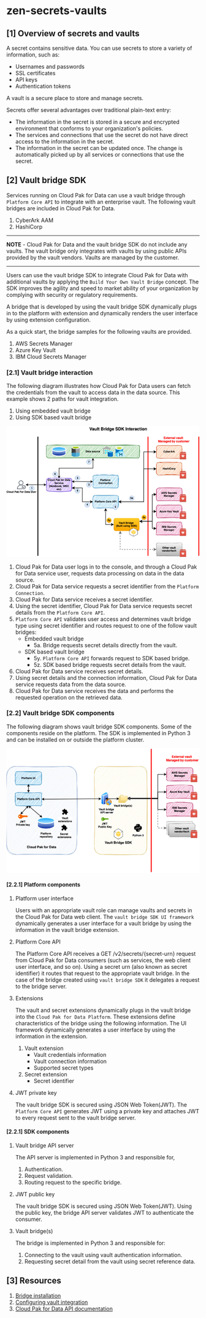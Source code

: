 # zen-secrets-vaults

## [1] Overview of secrets and vaults
A secret contains sensitive data. You can use secrets to store a variety of information, such as:
- Usernames and passwords
- SSL certificates
- API keys
- Authentication tokens

A vault is a secure place to store and manage secrets. 

Secrets offer several advantages over traditional plain-text entry:
- The information in the secret is stored in a secure and encrypted environment that conforms to your organization's policies.
- The services and connections that use the secret do not have direct access to the information in the secret.
- The information in the secret can be updated once. The change is automatically picked up by all services or connections that use the secret.

## [2] Vault bridge SDK

Services running on Cloud Pak for Data can use a vault bridge through `Platform Core API` to integrate with an enterprise vault.
The following vault bridges are included in Cloud Pak for Data.
1. CyberArk AAM
2. HashiCorp

---

**NOTE** -  Cloud Pak for Data and the vault bridge SDK do not include any vaults. The vault bridge only integrates with vaults by using public APIs provided by the vault vendors. Vaults are managed by the customer. 

---


Users can use the vault bridge SDK to integrate Cloud Pak for Data with additional vaults by applying the `Build Your Own Vault Bridge` concept. The SDK improves the agility and speed to market ability of your organization by complying with security or regulatory requirements.

A bridge that is developed by using the vault bridge SDK dynamically plugs in to the platform with extension and dynamically renders the user interface by using extension configuration.

As a quick start, the bridge samples for the following vaults are provided.
1. AWS Secrets Manager
2. Azure Key Vault
3. IBM Cloud Secrets Manager

### [2.1] Vault bridge interaction

The following diagram illustrates how Cloud Pak for Data users can fetch the credentials from the vault to access data in the data source. This example shows 2 paths for vault integration.
1. Using embedded vault bridge
2. Using SDK based vault bridge

![image](/docs/images/FetchSecretInteraction.jpg)


1. Cloud Pak for Data user logs in to the console, and through a Cloud Pak for Data service user, requests data processing on data in the data source.
2. Cloud Pak for Data service requests a secret identifier from the `Platform Connection`.
3. Cloud Pak for Data service receives a secret identifier.
4. Using the secret identifier, Cloud Pak for Data service requests secret details from the `Platform Core API`.
5. `Platform Core API` validates user access and determines vault bridge type using secret identifier and routes request to one of the follow vault bridges:
    - Embedded vault bridge
        - 5a. Bridge requests secret details directly from the vault.
    - SDK based vault bridge
        - 5y. `Platform Core API` forwards request to SDK based bridge.
        - 5z. SDK based bridge requests secret details from the vault.
6. Cloud Pak for Data service receives secret details.
7. Using secret details and the connection information, Cloud Pak for Data service requests data from the data source.
8. Cloud Pak for Data service receives the data and performs the requested operation on the retrieved data.

### [2.2] Vault bridge SDK components

The following diagram shows vault bridge SDK components. Some of the components reside on the platform. The SDK is implemented in Python 3 and can be installed on or outside the platform cluster. 

![image](/docs/images/VaultBridgeSDKComponents.jpg)

#### [2.2.1] Platform components

1. Platform user interface

    Users with an appropriate vault role can manage vaults and secrets in the Cloud Pak for Data web client. The `vault bridge SDK UI framework` dynamically generates a user interface for a vault bridge by using the information in the vault bridge extension.

2. Platform Core API

    The Platform Core API receives a GET /v2/secrets/{secret-urn} request from Cloud Pak for Data consumers (such as services, the web client user interface, and so on). Using a secret urn (also known as secret identifier) it routes that request to the appropriate vault bridge. In the case of the bridge created using `vault bridge SDK` it delegates a request to the bridge server.

3. Extensions

    The vault and secret extensions dynamically plugs in the vault bridge into the `Cloud Pak for Data Platform`. These extensions define characteristics of the bridge using the following information. The UI framework dynamically generates a user interface by using the information in the extension.  
    1. Vault extension
        - Vault credentials information 
        - Vault connection information
        - Supported secret types
    2. Secret extension
        - Secret identifier

4. JWT private key

    The vault bridge SDK is secured using JSON Web Token(JWT). The `Platform Core API` generates JWT using a private key and attaches JWT to every request sent to the vault bridge server.


#### [2.2.1] SDK components

1. Vault bridge API server

    The API server is implemented in Python 3 and responsible for,
    1. Authentication.
    2. Request validation.
    3. Routing request to the specific bridge. 
2. JWT public key

    The vault bridge SDK is secured using JSON Web Token(JWT). Using the public key, the bridge API server validates JWT to authenticate the consumer.
3. Vault bridge(s)

    The bridge is implemented in Python 3 and responsible for:
    1. Connecting to the vault using vault authentication information.
    2. Requesting secret detail from the vault using secret reference data.




## [3] Resources

1. [Bridge installation](/docs/01_installation/bridge_installation.md)
2. [Configuring vault integration](/docs/02_configuration/configure_vault_integration.md)
3. [Cloud Pak for Data API documentation](https://cloud.ibm.com/apidocs/cloud-pak-data/cloud-pak-data-4.8.0#managing-secrets-and-vaults)

